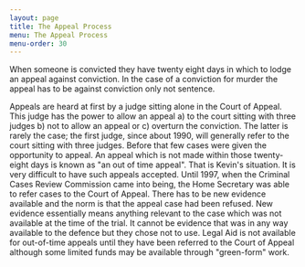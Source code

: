 ```yaml
---
layout: page
title: The Appeal Process
menu: The Appeal Process
menu-order: 30
---
```

When someone is convicted they have twenty eight days in which to lodge an appeal against conviction. In the case of a conviction for murder the appeal has to be against conviction only not sentence.

Appeals are heard at first by a judge sitting alone in the Court of Appeal. This judge has the power to allow an appeal a) to the court sitting with three judges b) not to allow an appeal or c) overturn the conviction. The latter is rarely the case; the first judge, since about 1990, will generally refer to the court sitting with three judges. Before that few cases were given the opportunity to appeal. An appeal which is not made within those twenty-eight days is known as "an out of time appeal". That is Kevin's situation. It is very difficult to have such appeals accepted. Until 1997, when the Criminal Cases Review Commission came into being, the Home Secretary was able to refer cases to the Court of Appeal. There has to be new evidence available and the norm is that the appeal case had been refused. New evidence essentially means anything relevant to the case which was not available at the time of the trial. It cannot be evidence that was in any way available to the defence but they chose not to use. Legal Aid is not available for out-of-time appeals until they have been referred to the Court of Appeal although some limited funds may be available through "green-form" work. 